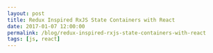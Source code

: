 ```yaml
---
layout: post
title: Redux Inspired RxJS State Containers with React
date: 2017-01-07 12:00:00
permalink: /blog/redux-inspired-rxjs-state-containers-with-react
tags: [js, react]
---
```

